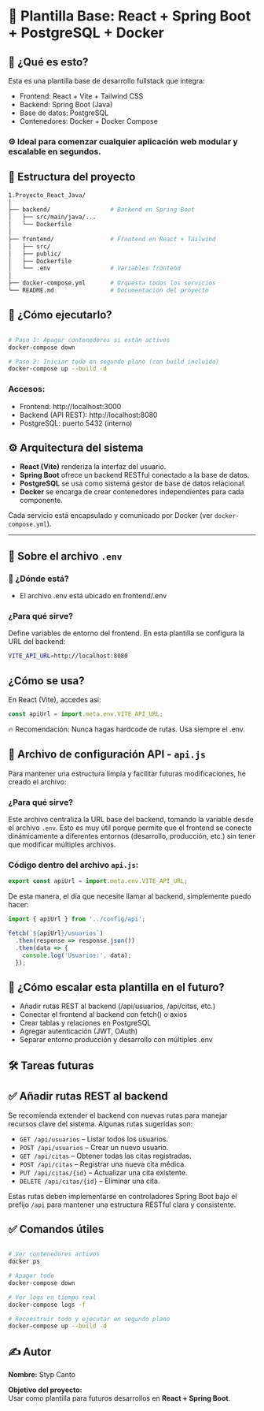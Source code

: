 # 🧠 Plantilla Base: React + Spring Boot + PostgreSQL + Docker

## 🧱 ¿Qué es esto?
Esta es una plantilla base de desarrollo fullstack que integra:

- Frontend: React + Vite + Tailwind CSS
- Backend: Spring Boot (Java)
- Base de datos: PostgreSQL
- Contenedores: Docker + Docker Compose

### ⚙️ Ideal para comenzar cualquier aplicación web modular y escalable en segundos.

## 📁 Estructura del proyecto

```bash
1.Proyecto_React_Java/
│
├── backend/                 # Backend en Spring Boot
│   ├── src/main/java/...
│   └── Dockerfile
│
├── frontend/                # Frontend en React + Tailwind
│   ├── src/
│   ├── public/
│   ├── Dockerfile
│   └── .env                 # Variables frontend
│
├── docker-compose.yml       # Orquesta todos los servicios
└── README.md                # Documentación del proyecto
```

## 🚀 ¿Cómo ejecutarlo?

```bash

# Paso 1: Apagar contenedores si están activos
docker-compose down

# Paso 2: Iniciar todo en segundo plano (con build incluido)
docker-compose up --build -d

```

### Accesos:

- Frontend: http://localhost:3000
- Backend (API REST): http://localhost:8080
- PostgreSQL: puerto 5432 (interno)

## ⚙️ Arquitectura del sistema

- **React (Vite)** renderiza la interfaz del usuario.
- **Spring Boot** ofrece un backend RESTful conectado a la base de datos.
- **PostgreSQL** se usa como sistema gestor de base de datos relacional.
- **Docker** se encarga de crear contenedores independientes para cada componente.

Cada servicio está encapsulado y comunicado por Docker (ver `docker-compose.yml`).

---

## 🧩 Sobre el archivo `.env`

### 📍 ¿Dónde está?

- El archivo .env está ubicado en frontend/.env

### ¿Para qué sirve?

Define variables de entorno del frontend. En esta plantilla se configura la URL del backend:

```bash
VITE_API_URL=http://localhost:8080
```

## ¿Cómo se usa?
En React (Vite), accedes así:

```js
const apiUrl = import.meta.env.VITE_API_URL;
```

🔥 Recomendación: Nunca hagas hardcode de rutas. Usa siempre el .env.

## 📁 Archivo de configuración API - `api.js`

Para mantener una estructura limpia y facilitar futuras modificaciones, he creado el archivo:


### ¿Para qué sirve?

Este archivo centraliza la URL base del backend, tomando la variable desde el archivo `.env`. Esto es muy útil porque permite que el frontend se conecte dinámicamente a diferentes entornos (desarrollo, producción, etc.) sin tener que modificar múltiples archivos.

### Código dentro del archivo `api.js`:

```js
export const apiUrl = import.meta.env.VITE_API_URL;
````

De esta manera, el día que necesite llamar al backend, simplemente puedo hacer:

```js
import { apiUrl } from '../config/api';

fetch(`${apiUrl}/usuarios`)
  .then(response => response.json())
  .then(data => {
    console.log('Usuarios:', data);
  });

```


## 🔄 ¿Cómo escalar esta plantilla en el futuro?

- Añadir rutas REST al backend (/api/usuarios, /api/citas, etc.)
- Conectar el frontend al backend con fetch() o axios
- Crear tablas y relaciones en PostgreSQL
- Agregar autenticación (JWT, OAuth)
- Separar entorno producción y desarrollo con múltiples .env

## 🛠️ Tareas futuras

## ✅ Añadir rutas REST al backend

Se recomienda extender el backend con nuevas rutas para manejar recursos clave del sistema. Algunas rutas sugeridas son:

- `GET /api/usuarios` – Listar todos los usuarios.
- `POST /api/usuarios` – Crear un nuevo usuario.
- `GET /api/citas` – Obtener todas las citas registradas.
- `POST /api/citas` – Registrar una nueva cita médica.
- `PUT /api/citas/{id}` – Actualizar una cita existente.
- `DELETE /api/citas/{id}` – Eliminar una cita.

Estas rutas deben implementarse en controladores Spring Boot bajo el prefijo `/api` para mantener una estructura RESTful clara y consistente.


## ✅ Comandos útiles

```bash

# Ver contenedores activos
docker ps

# Apagar todo
docker-compose down

# Ver logs en tiempo real
docker-compose logs -f

# Reconstruir todo y ejecutar en segundo plano
docker-compose up --build -d

````

## ✍️ Autor

**Nombre:** Styp Canto

**Objetivo del proyecto:**  
Usar como plantilla para futuros desarrollos en **React + Spring Boot**.
